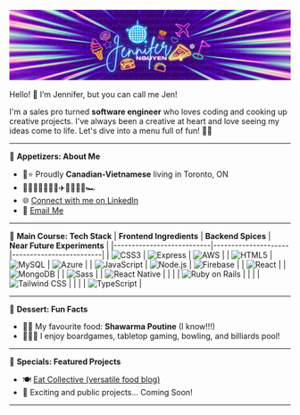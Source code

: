 
![Jen's Banner](./jennifer_nguyen_banner1.png)


Hello! 👋 I’m Jennifer, but you can call me Jen! 

I'm a sales pro turned **software engineer** who loves coding and cooking up creative projects. I've always been a creative at heart and love seeing my ideas come to life. Let's dive into a menu full of fun! 🍴✨

---

🥗 **Appetizers: About Me**  
- 🍁⭐ Proudly **Canadian-Vietnamese** living in Toronto, ON
- 👩🏻‍🍳🍔🏐🏀⛳✈️💪🏼💃🏻🏎️ 
- 🌐 [Connect with me on LinkedIn](https://www.linkedin.com/in/jennifern6)
- 💌 [Email Me](mailto:jennifernguyen.dev@gmail.com)

 

---

🍳 **Main Course: Tech Stack**
| **Frontend Ingredients** | **Backend Spices** | **Near Future Experiments** |
|---------------------------|---------------------|-------------------------|
| ![CSS3](https://img.shields.io/badge/-CSS3-blue?style=flat&logo=css3&logoColor=white) | ![Express](https://img.shields.io/badge/-Express-black?style=flat&logo=express&logoColor=white) | ![AWS](https://img.shields.io/badge/-AWS-orange?style=flat&logo=amazon-aws&logoColor=white) |
| ![HTML5](https://img.shields.io/badge/-HTML5-orange?style=flat&logo=html5&logoColor=white) | ![MySQL](https://img.shields.io/badge/-MySQL-blue?style=flat&logo=mysql&logoColor=white) | ![Azure](https://img.shields.io/badge/-Azure-blue?style=flat&logo=microsoft-azure&logoColor=white) |
| ![JavaScript](https://img.shields.io/badge/-JavaScript-yellow?style=flat&logo=javascript&logoColor=white) | ![Node.js](https://img.shields.io/badge/-Node.js-green?style=flat&logo=node.js&logoColor=white) | ![Firebase](https://img.shields.io/badge/-Firebase-yellow?style=flat&logo=firebase&logoColor=white) |
| ![React](https://img.shields.io/badge/-React-blue?style=flat&logo=react&logoColor=white) |                     | ![MongoDB](https://img.shields.io/badge/-MongoDB-green?style=flat&logo=mongodb&logoColor=white) |
| ![Sass](https://img.shields.io/badge/-Sass-pink?style=flat&logo=sass&logoColor=white) |                     | ![React Native](https://img.shields.io/badge/-React%20Native-blue?style=flat&logo=react&logoColor=white) |
|                           |                     | ![Ruby on Rails](https://img.shields.io/badge/-Ruby%20on%20Rails-red?style=flat&logo=ruby-on-rails&logoColor=white) |
|                           |                     | ![Tailwind CSS](https://img.shields.io/badge/-Tailwind%20CSS-teal?style=flat&logo=tailwindcss&logoColor=white) |
|                           |                     | ![TypeScript](https://img.shields.io/badge/-TypeScript-blue?style=flat&logo=typescript&logoColor=white) |

---

🍦 **Dessert: Fun Facts**  
- 🌯🍟 My favourite food: **Shawarma Poutine** (I know!!!)
- 🎲🎳🎱 I enjoy boardgames, tabletop gaming, bowling, and billiards pool! 

---

🍹 **Specials: Featured Projects**  
- 🍽️ [Eat Collective (versatile food blog)](https://github.com/jennifern6/eat-collective-client)
- 🍰 Exciting and public projects... Coming Soon!   

---


